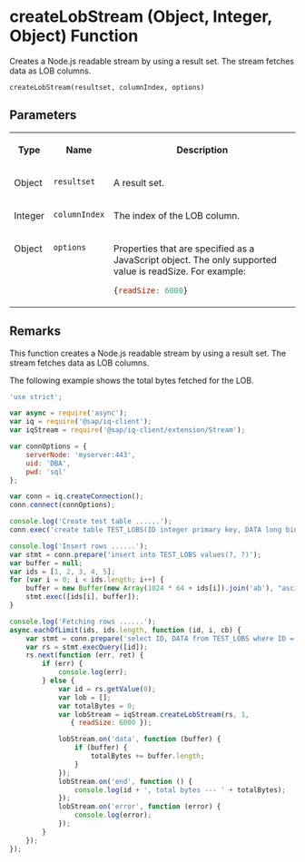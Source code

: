 <!-- loio28353a644a444f2bb5f80df7b1a37f8e -->

# createLobStream \(Object, Integer, Object\) Function

Creates a Node.js readable stream by using a result set. The stream fetches data as LOB columns.



```
createLobStream(resultset, columnIndex, options)
```



<a name="loio28353a644a444f2bb5f80df7b1a37f8e__section_adq_rtx_rz"/>

## Parameters


<table>
<tr>
<th valign="top">

Type



</th>
<th valign="top">

Name



</th>
<th valign="top">

Description



</th>
</tr>
<tr>
<td valign="top">

Object



</td>
<td valign="top">

`resultset`



</td>
<td valign="top">

A result set.



</td>
</tr>
<tr>
<td valign="top">

Integer



</td>
<td valign="top">

`columnIndex`



</td>
<td valign="top">

The index of the LOB column.



</td>
</tr>
<tr>
<td valign="top">

Object



</td>
<td valign="top">

`options`



</td>
<td valign="top">

Properties that are specified as a JavaScript object. The only supported value is readSize. For example:

```js
{readSize: 6000}
```



</td>
</tr>
</table>



<a name="loio28353a644a444f2bb5f80df7b1a37f8e__section_g1q_xtx_rz"/>

## Remarks

This function creates a Node.js readable stream by using a result set. The stream fetches data as LOB columns.



The following example shows the total bytes fetched for the LOB.

```js
'use strict';

var async = require('async');
var iq = require('@sap/iq-client');
var iqStream = require('@sap/iq-client/extension/Stream');

var connOptions = {
    serverNode: 'myserver:443',
    uid: 'DBA',
    pwd: 'sql'
};

var conn = iq.createConnection();
conn.connect(connOptions);

console.log('Create test table ......');
conn.exec('create table TEST_LOBS(ID integer primary key, DATA long binary)');

console.log('Insert rows ......');
var stmt = conn.prepare('insert into TEST_LOBS values(?, ?)');
var buffer = null;
var ids = [1, 2, 3, 4, 5];
for (var i = 0; i < ids.length; i++) {
    buffer = new Buffer(new Array(1024 * 64 + ids[i]).join('ab'), "ascii");
    stmt.exec([ids[i], buffer]);
}

console.log('Fetching rows ......');
async.eachOfLimit(ids, ids.length, function (id, i, cb) {
    var stmt = conn.prepare('select ID, DATA from TEST_LOBS where ID = ?');
    var rs = stmt.execQuery([id]);
    rs.next(function (err, ret) {
        if (err) {
            console.log(err);
        } else {
            var id = rs.getValue(0);
            var lob = [];
            var totalBytes = 0;
            var lobStream = iqStream.createLobStream(rs, 1,
               { readSize: 6000 });

            lobStream.on('data', function (buffer) {
                if (buffer) {
                    totalBytes += buffer.length;
                }
            });
            lobStream.on('end', function () {
                console.log(id + ', total bytes --- ' + totalBytes);
            });
            lobStream.on('error', function (error) {
                console.log(error);
            });
        }
    });
});
```

